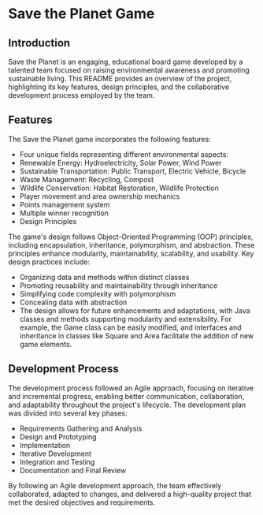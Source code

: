 <h1>Save the Planet Game</h1>

<h2>Introduction</h2>

Save the Planet is an engaging, educational board game developed by a talented team focused on raising environmental awareness and promoting sustainable living. This README provides an overview of the project, highlighting its key features, design principles, and the collaborative development process employed by the team.

<h2>Features</h2>

The Save the Planet game incorporates the following features:

- Four unique fields representing different environmental aspects:
- Renewable Energy: Hydroelectricity, Solar Power, Wind Power
- Sustainable Transportation: Public Transport, Electric Vehicle, Bicycle
- Waste Management: Recycling, Compost
- Wildlife Conservation: Habitat Restoration, Wildlife Protection
-  Player movement and area ownership mechanics
- Points management system
- Multiple winner recognition
- Design Principles

The game's design follows Object-Oriented Programming (OOP) principles, including encapsulation, inheritance, polymorphism, and abstraction. These principles enhance modularity, maintainability, scalability, and usability. Key design practices include:

- Organizing data and methods within distinct classes
- Promoting reusability and maintainability through inheritance
- Simplifying code complexity with polymorphism
- Concealing data with abstraction
- The design allows for future enhancements and adaptations, with Java classes and methods supporting modularity and extensibility. For example, the Game class can be easily modified, and interfaces and inheritance in classes like Square and Area facilitate the addition of new game elements.

<h2>Development Process</h2>

The development process followed an Agile approach, focusing on iterative and incremental progress, enabling better communication, collaboration, and adaptability throughout the project's lifecycle. The development plan was divided into several key phases:

- Requirements Gathering and Analysis
- Design and Prototyping
- Implementation
- Iterative Development
- Integration and Testing
- Documentation and Final Review

By following an Agile development approach, the team effectively collaborated, adapted to changes, and delivered a high-quality project that met the desired objectives and requirements.
